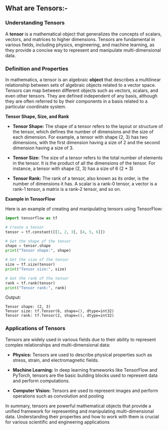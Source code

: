 

## What are Tensors:-


### Understanding Tensors

A **tensor** is a mathematical object that generalizes the concepts of scalars, vectors, and matrices to higher dimensions. Tensors are fundamental in various fields, including physics, engineering, and machine learning, as they provide a concise way to represent and manipulate multi-dimensional data.

### Definition and Properties

In mathematics, a tensor is an algebraic **object** that describes a multilinear relationship between sets of algebraic objects related to a vector space. Tensors can map between different objects such as vectors, scalars, and even other tensors. They are defined independent of any basis, although they are often referred to by their components in a basis related to a particular coordinate system.

**Tensor Shape, Size, and Rank**

* **Tensor Shape:** The shape of a tensor refers to the layout or structure of the tensor, which defines the number of dimensions and the size of each dimension. For example, a tensor with shape (2, 3) has two dimensions, with the first dimension having a size of 2 and the second dimension having a size of 3.

* **Tensor Size:** The size of a tensor refers to the total number of elements in the tensor. It is the product of all the dimensions of the tensor. For instance, a tensor with shape (2, 3) has a size of 6 (2 * 3)

* **Tensor Rank:** The rank of a tensor, also known as its order, is the number of dimensions it has. A scalar is a rank-0 tensor, a vector is a rank-1 tensor, a matrix is a rank-2 tensor, and so on.

**Example in TensorFlow**

Here is an example of creating and manipulating tensors using TensorFlow:

```python
import tensorflow as tf

# Create a tensor
tensor = tf.constant([[1, 2, 3], [4, 5, 6]])

# Get the shape of the tensor
shape = tensor.shape
print("Tensor shape:", shape)

# Get the size of the tensor
size = tf.size(tensor)
print("Tensor size:", size)

# Get the rank of the tensor
rank = tf.rank(tensor)
print("Tensor rank:", rank)
```
Output:

```
Tensor shape: (2, 3)
Tensor size: tf.Tensor(6, shape=(), dtype=int32)
Tensor rank: tf.Tensor(2, shape=(), dtype=int32)
```

### Applications of Tensors

Tensors are widely used in various fields due to their ability to represent complex relationships and multi-dimensional data:

* **Physics:** Tensors are used to describe physical properties such as stress, strain, and electromagnetic fields.

* **Machine Learning:** In deep learning frameworks like TensorFlow and PyTorch, tensors are the basic building blocks used to represent data and perform computations.

* **Computer Vision:** Tensors are used to represent images and perform operations such as convolution and pooling


In summary, tensors are powerful mathematical objects that provide a unified framework for representing and manipulating multi-dimensional data. Understanding their properties and how to work with them is crucial for various scientific and engineering applications